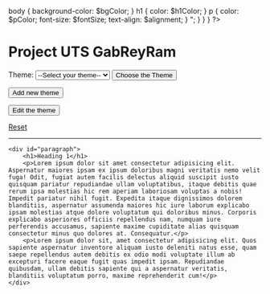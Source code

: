 <?php

$all_themeData = array();

if(isset($_COOKIE['allData'])) {
    $all_themeData = unserialize($_COOKIE['allData']);
}

// Function to get theme data by theme name
function getThemeData($themeName, $all_themeData) {
    foreach($all_themeData as $themeData) {
        if($themeData['themeName'] === $themeName) {
            return $themeData;
        }
    }
    return null; // Theme not found
}

if($_SERVER["REQUEST_METHOD"]=="POST"){
    // Check if a theme is selected
    if(isset($_POST['theme'])) {
        // Get the selected theme data
        $selectedThemeData = getThemeData($_POST['theme'], $all_themeData);
        
        // If theme data exists, apply styles
        if($selectedThemeData) {
            $bgColor = $selectedThemeData['bgColor'];
            $h1Color = $selectedThemeData['h1Color'];
            $pColor = $selectedThemeData['pColor'];
            $alignment = $selectedThemeData['alignment'];
            $fontSize = $selectedThemeData['fontSize'];
            
            // Set CSS styles inline
            echo "<style>
                    body {
                        background-color: $bgColor;
                    }
                    h1 {
                        color: $h1Color;
                    }
                    p {
                        color: $pColor;
                        font-size: $fontSize;
                        text-align: $alignment;
                    }
                </style>";
        }
    }
}

?>

<!DOCTYPE html>
<html lang="en">
<head>
    <meta charset="UTF-8">
    <meta name="viewport" content="width=device-width, initial-scale=1.0">
    <link rel="stylesheet" href="style.css">
    <title>Main Page</title>
</head>
<body>
    <div id="box1">
        <h1>Project UTS GabReyRam</h1>
        <form method="POST" action="index.php">
            <label for="theme">Theme: </label>
            <select name="theme" id="theme">
                <option value="" disable selected hidden>--Select your theme--</option>
                <?php
                    foreach($all_themeData as $themeData) {
                        echo "<option value='".$themeData['themeName']."'>".$themeData['themeName']."</option>";
                    }
                ?>
            </select>
            <button type="submit" name="choose_theme">Choose the Theme</button>
        </form>
        <form method="POST" action="addnew.php">
            <button type="submit">Add new theme</button>
        </form>
        <form method="POST" action="index.php">
            <button type="submit" name="edit_theme">Edit the theme</button>
        </form>
        <a href="reset.php">Reset</a> <br>
        <hr>
    </div>

    <div id="paragraph">
        <h1>Heading 1</h1>
        <p>Lorem ipsum dolor sit amet consectetur adipisicing elit. Aspernatur maiores ipsam ex ipsum doloribus magni veritatis nemo velit fuga! Odit, fugiat autem facilis delectus aliquid suscipit iusto quisquam pariatur repudiandae ullam voluptatibus, itaque debitis quae rerum ipsa molestias hic rem aperiam laboriosam voluptas a nobis! Impedit pariatur nihil fugit. Expedita itaque dignissimos dolorem blanditiis, aspernatur assumenda maiores hic iure laborum explicabo ipsam molestias atque dolore voluptatum qui doloribus minus. Corporis explicabo asperiores officiis repellendus nam, numquam iure perferendis accusamus, sapiente maxime cupiditate alias quisquam consectetur minus quo dolores at. Consequatur.</p>
        <p>Lorem ipsum dolor sit, amet consectetur adipisicing elit. Quos sapiente aspernatur inventore aliquam iusto deleniti natus esse, quam saepe repellendus autem debitis ex odio modi voluptate illum ab excepturi facere eaque fugit quas impedit ipsam. Repudiandae quibusdam, ullam debitis sapiente qui a aspernatur veritatis, blanditiis voluptatum porro, maxime reprehenderit cum!</p>
    </div>
</body>
</html>
